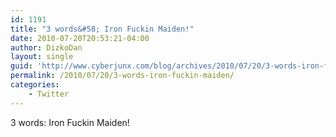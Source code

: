```yaml
---
id: 1191
title: "3 words&#58; Iron Fuckin Maiden!"
date: 2010-07-20T20:53:21-04:00
author: DizkoDan
layout: single
guid: 'http://www.cyberjunx.com/blog/archives/2010/07/20/3-words-iron-fuckin-maiden/'
permalink: /2010/07/20/3-words-iron-fuckin-maiden/
categories:
    - Twitter
---
```


3 words: Iron Fuckin Maiden!